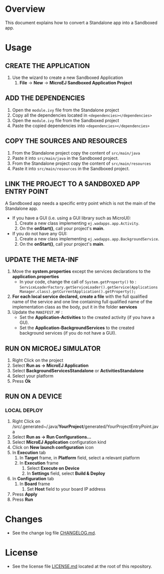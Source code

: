 # Overview
This document explains how to convert a Standalone app into a Sandboxed app.

# Usage
## CREATE THE APPLICATION
1. Use the wizard to create a new Sandboxed Application
	1. **File** → **New** → **MicroEJ Sandboxed Application Project**
	
## ADD THE DEPENDENCIES
1. Open the `module.ivy` file from the Standalone project
2. Copy all the dependencies located in `<dependencies></dependencies>`
3. Open the `module.ivy` file from the Sandboxed project
4. Paste the copied dependencies into `<dependencies></dependencies>`

## COPY THE SOURCES AND RESOURCES
1. From the Standalone project copy the content of `src/main/java`
2. Paste it into `src/main/java` in the Sandboxed project.
3. From the Standalone project copy the content of `src/main/resources`
4. Paste it into `src/main/resources` in the Sandboxed project.

## LINK THE PROJECT TO A SANDBOXED APP ENTRY POINT
A Sandboxed app needs a specific entry point which is not the main of the Standalone app.

* If you have a GUI (i.e. using a GUI library such as MicroUI):
	1. Create a new class implementing `ej.wadapps.app.Activity`.
	2. On the **onStart()**, call your project's **main**.
* If you do not have any GUI:
	1. Create a new class implementing `ej.wadapps.app.BackgroundService`.
	2. On the **onStart()**, call your project's **main**.
	
## UPDATE THE META-INF
1. Move the **system.properties** except the services declarations to the **application.properties**
	* In your code, change the call of `System.getProperty()` to : 	`ServiceLoaderFactory.getServiceLoader().getService(ApplicationsManager.class).getCurrentApplication().getProperty();`
2. **For each local service declared, create a file** with the full qualified name of the service and one line containing full qualified name of the implementation class as the body, put it in the folder **services**
3. Update the `MANIFEST.MF` :
	* Set the **Application-Activities** to the created activity (if you have a GU).
	* Set the **Application-BackgroundServices** to the created background services (if you do not have a GUI).

## RUN ON MICROEJ SIMULATOR
1. Right Click on the project
2. Select **Run as -> MicroEJ Application**
3. Select **BackgroundServicesStandalone** or **ActivitiesStandalone**
4. Select your platform 
5. Press **Ok**

## RUN ON A DEVICE
### LOCAL DEPLOY
1. Right Click on /src/.generated~/.java/__YourProject__/generated/YourProjectEntryPoint.java
2. Select **Run as -> Run Configurations...** 
3. Select **MicroEJ Application** configuration kind
4. Click on **New launch configuration** icon
5. In **Execution** tab
	1. In **Target** frame, in **Platform** field, select a relevant platform
	2. In **Execution** frame
		1. Select **Execute on Device**
		2. In **Settings** field, select **Build & Deploy**
6. In **Configuration** tab
	1. In **Board** frame
		1. Set **Host** field to your board IP address
7. Press **Apply**
8. Press **Run**


# Changes
- See the change log file [CHANGELOG.md](StandaloneToSandboxed/CHANGELOG.md).

# License
- See the license file [LICENSE.md](LICENSE.md) located at the root of this repository.
